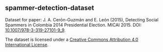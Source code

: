 ## spammer-detection-dataset

Dataset for paper: J. A. Cerón-Guzmán and E. León (2015), Detecting Social Spammers in Colombia 2014 Presidential Election. MICAI 2015. DOI: [10.1007/978-3-319-27101-9_9](http://dx.doi.org/10.1007/978-3-319-27101-9_9).

The dataset is licensed under a [Creative Commons Attribution 4.0 International License](https://creativecommons.org/licenses/by/4.0/).
